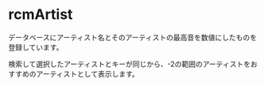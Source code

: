 # rcmArtist
データベースにアーティスト名とそのアーティストの最高音を数値にしたものを登録しています。

検索して選択したアーティストとキーが同じから、-2の範囲のアーティストをおすすめのアーティストとして表示します。
